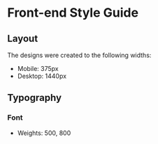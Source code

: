 # Front-end Style Guide

## Layout

The designs were created to the following widths:

- Mobile: 375px
- Desktop: 1440px

## Typography

### Font

- Weights: 500, 800